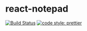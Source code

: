 # react-notepad
<p>
  <a href="https://travis-ci.org/Thomazella/star-pairs"><img src="https://img.shields.io/travis/Thomazella/star-pairs/master.svg?style=flat-square" alt="Build Status" /></a>
  <a href="https://github.com/prettier/prettier">
    <img alt="code style: prettier" src="https://img.shields.io/badge/code_style-prettier-ff69b4.svg?style=flat-square">
  </a>
</p>
<br/>
